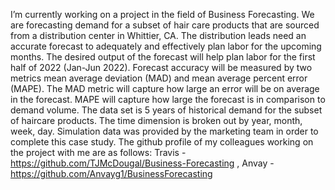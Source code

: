 I’m currently working on a project in the field of Business Forecasting.
We are forecasting demand for a subset of hair care products that are sourced from a distribution center in Whittier, CA. The distribution leads need an accurate forecast to adequately and effectively plan labor for the upcoming months.
The desired output of the forecast will help plan labor for the first half of 2022 (Jan-Jun 2022).
Forecast accuracy will be measured by two metrics mean average deviation (MAD) and mean average percent error (MAPE). The MAD metric will capture how large an error will be on average in the forecast. MAPE will capture how large the forecast is in comparison to demand volume.
The data set is 5 years of historical demand for the subset of haircare products. The time dimension is broken out by year, month, week, day. Simulation data was provided by the marketing team in order to complete this case study.
The github profile of my colleagues working on the project with me are as follows: Travis - https://github.com/TJMcDougal/Business-Forecasting , Anvay - https://github.com/Anvayg1/BusinessForecasting
